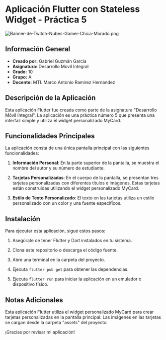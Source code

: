 # Aplicación Flutter con Stateless Widget  - Práctica 5

![Banner-de-Twitch-Nubes-Gamer-Chica-Morado.png](https://i.postimg.cc/15q3LFXF/Banner-de-Twitch-Nubes-Gamer-Chica-Morado.png)

## Información General

- **Creado por:** Gabriel Guzmán Garcia
- **Asignatura:** Desarrollo Movil Integral
- **Grado:** 10
- **Grupo:** A
- **Docente:** MTI. Marco Antonio Ramirez Hernandez

## Descripción de la Aplicación

Esta aplicación Flutter fue creada como parte de la asignatura "Desarrollo Móvil Integral". La aplicación es una práctica número 5 que presenta una interfaz simple y utiliza el widget personalizado MyCard.

## Funcionalidades Principales

La aplicación consta de una única pantalla principal con las siguientes funcionalidades:

1. **Información Personal**: En la parte superior de la pantalla, se muestra el nombre del autor y su número de estudiante.

2. **Tarjetas Personalizadas**: En el cuerpo de la pantalla, se presentan tres tarjetas personalizadas con diferentes títulos e imágenes. Estas tarjetas están construidas utilizando el widget personalizado MyCard.

3. **Estilo de Texto Personalizado**: El texto en las tarjetas utiliza un estilo personalizado con un color y una fuente específicos.

## Instalación

Para ejecutar esta aplicación, sigue estos pasos:

1. Asegúrate de tener Flutter y Dart instalados en tu sistema.

2. Clona este repositorio o descarga el código fuente.

3. Abre una terminal en la carpeta del proyecto.

4. Ejecuta `flutter pub get` para obtener las dependencias.

5. Ejecuta `flutter run` para iniciar la aplicación en un emulador o dispositivo físico.

## Notas Adicionales

Esta aplicación Flutter utiliza el widget personalizado MyCard para crear tarjetas personalizadas en la pantalla principal. Las imágenes en las tarjetas se cargan desde la carpeta "assets" del proyecto.

¡Gracias por revisar mi aplicación!
